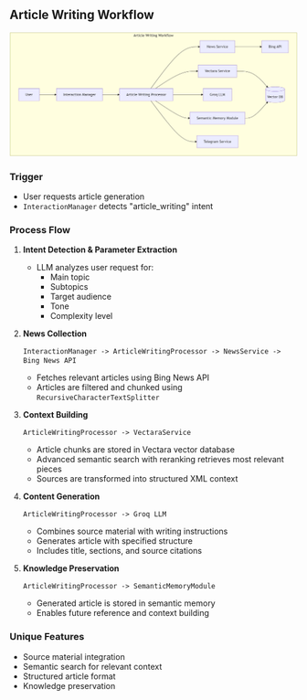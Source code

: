 ## Article Writing Workflow

![Description of the image](../diagrams/workflows/article_writing_workflow_diagram.JPG)

### Trigger
- User requests article generation
- `InteractionManager` detects "article_writing" intent

### Process Flow
1. **Intent Detection & Parameter Extraction**
   - LLM analyzes user request for:
     - Main topic
     - Subtopics
     - Target audience
     - Tone
     - Complexity level

2. **News Collection**
   ```
   InteractionManager -> ArticleWritingProcessor -> NewsService -> Bing News API
   ```
   - Fetches relevant articles using Bing News API
   - Articles are filtered and chunked using `RecursiveCharacterTextSplitter`

3. **Context Building**
   ```
   ArticleWritingProcessor -> VectaraService
   ```
   - Article chunks are stored in Vectara vector database
   - Advanced semantic search with reranking retrieves most relevant pieces
   - Sources are transformed into structured XML context

4. **Content Generation**
   ```
   ArticleWritingProcessor -> Groq LLM
   ```
   - Combines source material with writing instructions
   - Generates article with specified structure
   - Includes title, sections, and source citations

5. **Knowledge Preservation**
   ```
   ArticleWritingProcessor -> SemanticMemoryModule
   ```
   - Generated article is stored in semantic memory
   - Enables future reference and context building

### Unique Features
- Source material integration
- Semantic search for relevant context
- Structured article format
- Knowledge preservation